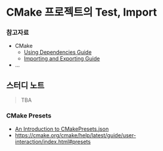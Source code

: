 # CMake 프로젝트의 Test, Import

### 참고자료

* CMake
    * [Using Dependencies Guide](https://cmake.org/cmake/help/latest/guide/using-dependencies/index.html)
    * [Importing and Exporting Guide](https://cmake.org/cmake/help/latest/guide/importing-exporting/index.html)
* ...


## 스터디 노트

> TBA


### CMake Presets

* [An Introduction to CMakePresets.json](https://www.youtube.com/watch?v=NFbnm1t6Mc4)
* https://cmake.org/cmake/help/latest/guide/user-interaction/index.html#presets

